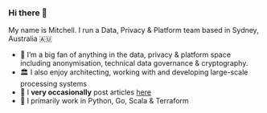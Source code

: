 ### Hi there 👋

My name is Mitchell. I run a Data, Privacy & Platform team based in Sydney, Australia 🇦🇺
- 🔭 I’m a big fan of anything in the data, privacy & platform space including anonymisation, technical data governance & cryptography.
- 🏛️ I also enjoy architecting, working with and developing large-scale processing systems
- 🌱 I **very occasionally** post articles [here](https://mitchelllisle.github.io/)
- 💭 I primarily work in Python, Go, Scala & Terraform
